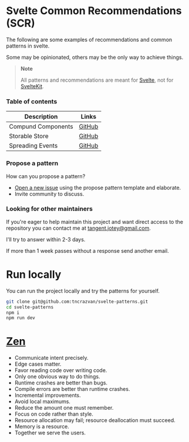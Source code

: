 # Svelte Common Recommendations (SCR)

The following are some examples of recommendations and common patterns in svelte.

Some may be opinionated, others may be the only way to achieve things.

> **Note**
> 
> All patterns and recommendations are meant for [Svelte](https://svelte.dev/), not for [SvelteKit](https://kit.svelte.dev/).

### Table of contents

| Description | Links |
|-----|-----|
| Compund Components | [GitHub](./compound-components/README.md) |
| Storable Store | [GitHub](./storable-store/README.md) |
| Spreading Events | [GitHub](./spreading-events/README.md) |

### Propose a pattern

How can you propose a pattern?

- [Open a new issue](https://github.com/tncrazvan/svelte-patterns/issues/new/choose) using the propose pattern template and elaborate.
- Invite community to discuss.

### Looking for other maintainers

If you're eager to help maintain this project and want direct access to the repository you can contact me at [tangent.jotey@gmail.com](tangent.jotey@gmail.com).

I'll try to answer within 2-3 days.

If more than 1 week passes without a response send another email.

# Run locally

You can run the project locally and try the patterns for yourself.

```sh
git clone git@github.com:tncrazvan/svelte-patterns.git
cd svelte-patterns
npm i
npm run dev
```


# [Zen](https://ziglang.org/documentation/master/#Zen)
- Communicate intent precisely.
- Edge cases matter.
- Favor reading code over writing code.
- Only one obvious way to do things.
- Runtime crashes are better than bugs.
- Compile errors are better than runtime crashes.
- Incremental improvements.
- Avoid local maximums.
- Reduce the amount one must remember.
- Focus on code rather than style.
- Resource allocation may fail; resource deallocation must succeed.
- Memory is a resource.
- Together we serve the users.
